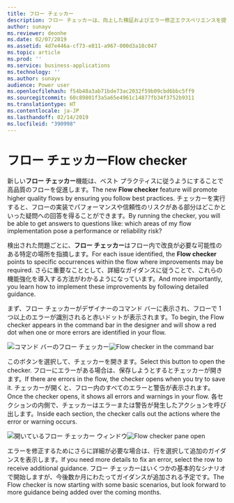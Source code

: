 ```yaml
---
title: フロー チェッカー
description: フロー チェッカーは、向上した検証およびエラー修正エクスペリエンスを提供します。 フロー内のエラーや警告がある場所についてのコンテキスト内ヘルプを取得し、それらのエラーを修正する方法のガイドを参照できます。
author: sunayv
ms.reviewer: deonhe
ms.date: 02/07/2019
ms.assetid: 4d7e446a-cf73-e811-a967-000d3a18c047
ms.topic: article
ms.prod: ''
ms.service: business-applications
ms.technology: ''
ms.author: sunayv
audience: Power user
ms.openlocfilehash: f54b48a3ab71bde73ac2032f59b09cbd6bbc5ff9
ms.sourcegitcommit: 60c89801f3a5a65e4961c14877fb34f3752b9311
ms.translationtype: HT
ms.contentlocale: ja-JP
ms.lasthandoff: 02/14/2019
ms.locfileid: "390998"
---
```

# <a name="flow-checker"></a><span data-ttu-id="44490-104">フロー チェッカー</span><span class="sxs-lookup"><span data-stu-id="44490-104">Flow checker</span></span>




<span data-ttu-id="44490-105">新しい**フロー チェッカー**機能は、ベスト プラクティスに従うようにすることで高品質のフローを促進します。</span><span class="sxs-lookup"><span data-stu-id="44490-105">The new **Flow checker** feature will promote higher quality flows by ensuring you follow best practices.</span></span> <span data-ttu-id="44490-106">チェッカーを実行すると、フローの実装でパフォーマンスや信頼性のリスクがある部分はどこかといった疑問への回答を得ることができます。</span><span class="sxs-lookup"><span data-stu-id="44490-106">By running the checker, you will be able to get answers to questions like: which areas of my flow implementation pose a performance or reliability risk?</span></span>

<span data-ttu-id="44490-107">検出された問題ごとに、**フロー チェッカー**はフロー内で改良が必要な可能性のある特定の場所を指摘します。</span><span class="sxs-lookup"><span data-stu-id="44490-107">For each issue identified, the **Flow checker** points to specific occurrences within the flow where improvements may be required.</span></span> <span data-ttu-id="44490-108">さらに重要なこととして、詳細なガイダンスに従うことで、これらの機能強化を導入する方法がわかるようになっています。</span><span class="sxs-lookup"><span data-stu-id="44490-108">And more importantly, you learn how to implement these improvements by following detailed guidance.</span></span> 

<span data-ttu-id="44490-109">まず、フロー チェッカーがデザイナーのコマンド バーに表示され、フローで 1 つ以上のエラーが識別されると赤いドットが表示されます。</span><span class="sxs-lookup"><span data-stu-id="44490-109">To begin, the Flow checker appears in the command bar in the designer and will show a red dot when one or more errors are identified in your flow.</span></span>

<span data-ttu-id="44490-110">![コマンド バーのフロー チェッカー](media/flow-checker-1.png "コマンド バーのフロー チェッカー")</span><span class="sxs-lookup"><span data-stu-id="44490-110">![Flow checker in the command bar](media/flow-checker-1.png "Flow checker in the command bar")</span></span>

<span data-ttu-id="44490-111">このボタンを選択して、チェッカーを開きます。</span><span class="sxs-lookup"><span data-stu-id="44490-111">Select this button to open the checker.</span></span> <span data-ttu-id="44490-112">フローにエラーがある場合は、保存しようとするとチェッカーが開きます。</span><span class="sxs-lookup"><span data-stu-id="44490-112">If there are errors in the flow, the checker opens when you try to save it.</span></span> <span data-ttu-id="44490-113">チェッカーが開くと、フロー内のすべてのエラーと警告が表示されます。</span><span class="sxs-lookup"><span data-stu-id="44490-113">Once the checker opens, it shows all errors and warnings in your flow.</span></span> <span data-ttu-id="44490-114">各セクションの内側で、チェッカーはエラーまたは警告が発生したアクションを呼び出します。</span><span class="sxs-lookup"><span data-stu-id="44490-114">Inside each section, the checker calls out the actions where the error or warning occurs.</span></span>

<span data-ttu-id="44490-115">![開いているフロー チェッカー ウィンドウ](media/flow-checker-2.png "開いているフロー チェッカー ウィンドウ")</span><span class="sxs-lookup"><span data-stu-id="44490-115">![Flow checker pane open](media/flow-checker-2.png "Flow checker pane open")</span></span>

<span data-ttu-id="44490-116">エラーを修正するためにさらに詳細が必要な場合は、行を選択して追加のガイダンスを表示します。</span><span class="sxs-lookup"><span data-stu-id="44490-116">If you need more details to fix an error, select the row to receive additional guidance.</span></span> <span data-ttu-id="44490-117">フロー チェッカーはいくつかの基本的なシナリオで開始しますが、今後数か月にわたってガイダンスが追加される予定です。</span><span class="sxs-lookup"><span data-stu-id="44490-117">The Flow checker is now starting with some basic scenarios, but look forward to more guidance being added over the coming months.</span></span>